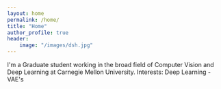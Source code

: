 ```yaml
---
layout: home
permalink: /home/
title: "Home"
author_profile: true
header:
    image: "/images/dsh.jpg"
---
```



I'm a Graduate student working in the broad field of Computer Vision and Deep Learning at Carnegie Mellon University.
Interests: Deep Learning - VAE's